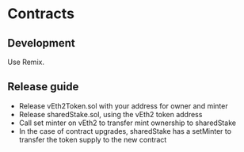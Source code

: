 # Contracts

## Development
Use Remix. 

## Release guide
- Release vEth2Token.sol with your address for owner and minter
- Release sharedStake.sol, using the vEth2 token address
- Call set minter on vEth2 to transfer mint ownership to sharedStake
- In the case of contract upgrades, sharedStake has a setMinter to transfer the token supply to the new contract

